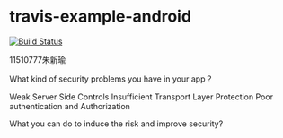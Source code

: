 # travis-example-android

[![Build Status](https://travis-ci.org/harmittaa/travis-example-android.svg?branch=master)](https://travis-ci.org/harmittaa/travis-example-android)

11510777朱新瑜

What kind of security problems you have in your app？

Weak Server Side Controls
Insufficient Transport Layer Protection
Poor authentication and Authorization

What you can do to induce the risk and improve security?


